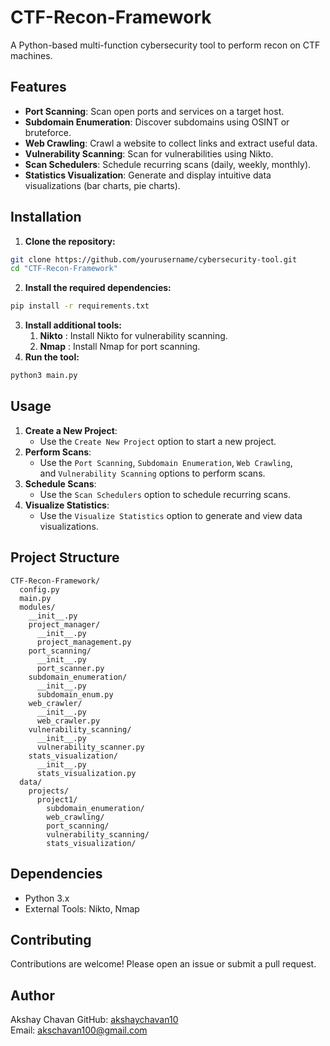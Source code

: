 # CTF-Recon-Framework

A Python-based multi-function cybersecurity tool to perform recon on CTF machines.

## Features

- **Port Scanning**: Scan open ports and services on a target host.
- **Subdomain Enumeration**: Discover subdomains using OSINT or bruteforce.
- **Web Crawling**: Crawl a website to collect links and extract useful data.
- **Vulnerability Scanning**: Scan for vulnerabilities using Nikto.
- **Scan Schedulers**: Schedule recurring scans (daily, weekly, monthly).
- **Statistics Visualization**: Generate and display intuitive data visualizations (bar charts, pie charts).

## Installation

1. **Clone the repository:**
```bash
git clone https://github.com/yourusername/cybersecurity-tool.git
cd "CTF-Recon-Framework"
```

2. **Install the required dependencies:**
```bash
pip install -r requirements.txt
```

3. **Install additional tools:**
	1. **Nikto** : Install Nikto for vulnerability scanning.
	2. **Nmap** : Install Nmap for port scanning.
4. **Run the tool:**
```bash
python3 main.py
```

## Usage

1. **Create a New Project**:
    - Use the `Create New Project` option to start a new project.
2. **Perform Scans**:
    - Use the `Port Scanning`, `Subdomain Enumeration`, `Web Crawling`, and `Vulnerability Scanning` options to perform scans.
3. **Schedule Scans**:
    - Use the `Scan Schedulers` option to schedule recurring scans.    
4. **Visualize Statistics**:
    - Use the `Visualize Statistics` option to generate and view data visualizations.

## Project Structure

```
CTF-Recon-Framework/
  config.py
  main.py
  modules/
    __init__.py
    project_manager/
      __init__.py
      project_management.py
    port_scanning/
      __init__.py
      port_scanner.py
    subdomain_enumeration/
      __init__.py
      subdomain_enum.py
    web_crawler/
      __init__.py
      web_crawler.py
    vulnerability_scanning/
      __init__.py
      vulnerability_scanner.py
    stats_visualization/
      __init__.py
      stats_visualization.py
  data/
    projects/
      project1/
        subdomain_enumeration/
        web_crawling/
        port_scanning/
        vulnerability_scanning/
        stats_visualization/
```

## Dependencies

- Python 3.x
- External Tools: Nikto, Nmap

## Contributing

Contributions are welcome! Please open an issue or submit a pull request.

## Author

Akshay Chavan
GitHub: [akshaychavan10](https://github.com/akshaychavan10)  
Email: [akschavan100@gmail.com](mailto:akschavan100@gmail.com)